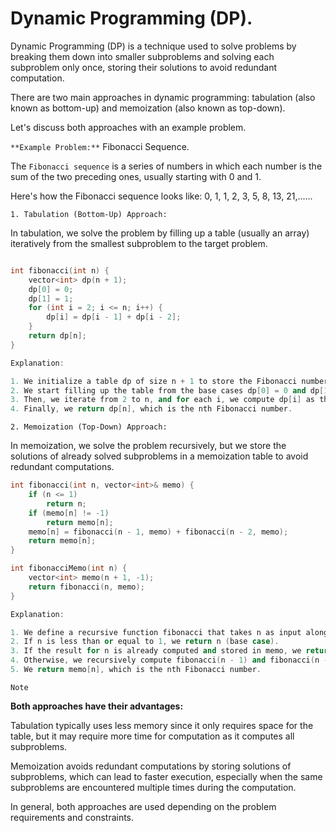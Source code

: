 # Dynamic Programming (DP).

Dynamic Programming (DP) is a technique used to solve problems by breaking them down into smaller subproblems and solving each subproblem only once, storing their solutions to avoid redundant computation.  

There are two main approaches in dynamic programming: tabulation (also known as bottom-up) and memoization (also known as top-down). 

Let's discuss both approaches with an example problem.

`**Example Problem:**` Fibonacci Sequence.  

The `Fibonacci sequence` is a series of numbers in which each number is the sum of the two preceding ones, usually starting with 0 and 1. 

Here's how the Fibonacci sequence looks like: 0, 1, 1, 2, 3, 5, 8, 13, 21,......  

`1. Tabulation (Bottom-Up) Approach:`  

In tabulation, we solve the problem by filling up a table (usually an array) iteratively from the smallest subproblem to the target problem.  

```CPP

int fibonacci(int n) {
    vector<int> dp(n + 1);
    dp[0] = 0;
    dp[1] = 1;
    for (int i = 2; i <= n; i++) {
        dp[i] = dp[i - 1] + dp[i - 2];
    }
    return dp[n];
}

Explanation:

1. We initialize a table dp of size n + 1 to store the Fibonacci numbers.
2. We start filling up the table from the base cases dp[0] = 0 and dp[1] = 1.
3. Then, we iterate from 2 to n, and for each i, we compute dp[i] as the sum of dp[i - 1] and dp[i - 2].
4. Finally, we return dp[n], which is the nth Fibonacci number.  


```

`2. Memoization (Top-Down) Approach:`  

In memoization, we solve the problem recursively, but we store the solutions of already solved subproblems in a memoization table to avoid redundant computations.  

```CPP
int fibonacci(int n, vector<int>& memo) {
    if (n <= 1)
        return n;
    if (memo[n] != -1)
        return memo[n];
    memo[n] = fibonacci(n - 1, memo) + fibonacci(n - 2, memo);
    return memo[n];
}

int fibonacciMemo(int n) {
    vector<int> memo(n + 1, -1);
    return fibonacci(n, memo);
}

Explanation:

1. We define a recursive function fibonacci that takes n as input along with a memoization table memo.
2. If n is less than or equal to 1, we return n (base case).
3. If the result for n is already computed and stored in memo, we return it directly.
4. Otherwise, we recursively compute fibonacci(n - 1) and fibonacci(n - 2) and store the result in memo.
5. We return memo[n], which is the nth Fibonacci number.

```  


`Note`

**Both approaches have their advantages:**

Tabulation typically uses less memory since it only requires space for the table, but it may require more time for computation as it computes all subproblems.


Memoization avoids redundant computations by storing solutions of subproblems, which can lead to faster execution, especially when the same subproblems are encountered multiple times during the computation. 


In general, both approaches are used depending on the problem requirements and constraints.